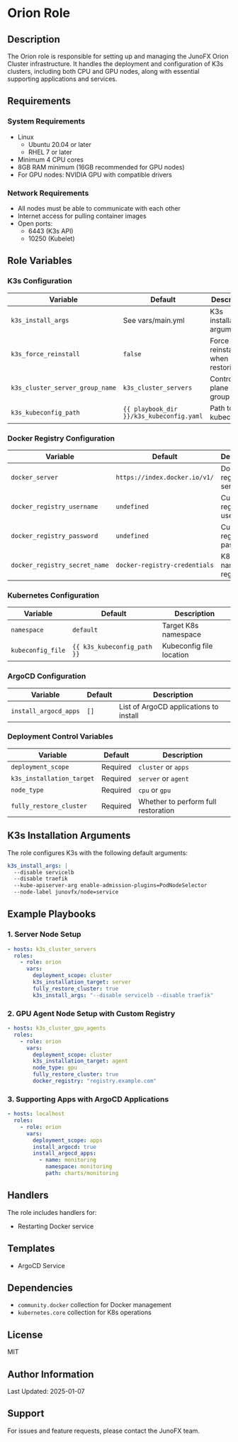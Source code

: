 # Orion Role

## Description

The Orion role is responsible for setting up and managing the JunoFX Orion Cluster infrastructure. It handles the deployment and configuration of K3s clusters, including both CPU and GPU nodes, along with essential supporting applications and services.


## Requirements

### System Requirements
- Linux
  - Ubuntu 20.04 or later
  - RHEL 7 or later
- Minimum 4 CPU cores
- 8GB RAM minimum (16GB recommended for GPU nodes)
- For GPU nodes: NVIDIA GPU with compatible drivers

### Network Requirements
- All nodes must be able to communicate with each other
- Internet access for pulling container images
- Open ports:
  - 6443 (K3s API)
  - 10250 (Kubelet)

## Role Variables



### K3s Configuration

| Variable | Default | Description |
|----------|---------|-------------|
| `k3s_install_args` | See vars/main.yml | K3s installation arguments |
| `k3s_force_reinstall` | `false` | Force K3s reinstallation when restoring |
| `k3s_cluster_server_group_name` | `k3s_cluster_servers` | Control plane node group name |
| `k3s_kubeconfig_path` | `{{ playbook_dir }}/k3s_kubeconfig.yaml` | Path to store kubeconfig |

### Docker Registry Configuration

| Variable | Default | Description |
|----------|---------|-------------|
| `docker_server` | `https://index.docker.io/v1/` | Docker registry server |
| `docker_registry_username` | `undefined` | Custom registry username |
| `docker_registry_password` | `undefined` | Custom registry password  |
| `docker_registry_secret_name` | `docker-registry-credentials` | K8s secret name for registry |

### Kubernetes Configuration

| Variable | Default | Description |
|----------|---------|-------------|
| `namespace` | `default` | Target K8s namespace |
| `kubeconfig_file` | `{{ k3s_kubeconfig_path }}` | Kubeconfig file location |

### ArgoCD Configuration

| Variable | Default | Description |
|----------|---------|-------------|
| `install_argocd_apps` | `[]` | List of ArgoCD applications to install |

### Deployment Control Variables

| Variable | Default | Description |
|----------|---------|-------------|
| `deployment_scope` | Required | `cluster` or `apps` |
| `k3s_installation_target` | Required | `server` or `agent` |
| `node_type` | Required | `cpu` or `gpu` |
| `fully_restore_cluster` | Required | Whether to perform full restoration |

## K3s Installation Arguments

The role configures K3s with the following default arguments:
```yaml
k3s_install_args: |
  --disable servicelb 
  --disable traefik
  --kube-apiserver-arg enable-admission-plugins=PodNodeSelector
  --node-label junovfx/node=service
```


## Example Playbooks

### 1. Server Node Setup

```yaml
- hosts: k3s_cluster_servers
  roles:
    - role: orion
      vars:
        deployment_scope: cluster
        k3s_installation_target: server
        fully_restore_cluster: true
        k3s_install_args: "--disable servicelb --disable traefik"
```

### 2. GPU Agent Node Setup with Custom Registry

```yaml
- hosts: k3s_cluster_gpu_agents
  roles:
    - role: orion
      vars:
        deployment_scope: cluster
        k3s_installation_target: agent
        node_type: gpu
        fully_restore_cluster: true
        docker_registry: "registry.example.com"
```

### 3. Supporting Apps with ArgoCD Applications

```yaml
- hosts: localhost
  roles:
    - role: orion
      vars:
        deployment_scope: apps
        install_argocd: true
        install_argocd_apps:
          - name: monitoring
            namespace: monitoring
            path: charts/monitoring
```

## Handlers

The role includes handlers for:
- Restarting Docker service

## Templates
- ArgoCD Service

## Dependencies

- `community.docker` collection for Docker management
- `kubernetes.core` collection for K8s operations

## License

MIT

## Author Information

Last Updated: 2025-01-07

## Support

For issues and feature requests, please contact the JunoFX team.
